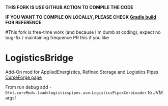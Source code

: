 **THIS FORK IS USE GITHUB ACTION TO COMPILE THE CODE**

**IF YOU WANT TO COMPILE ON LOCALLY, PLEASE CHECK [Gradle build](https://github.com/KorewaLidesu/LogisticsBridge/blob/master/.github/workflows/build.yml) FOR REFERENCE**

#This fork is free-time work (and because I'm dumb at coding), expect no bug-fix / maintaining frequence
PR this if you like

# LogisticsBridge
Add-On mod for AppliedEnergistics, Refined Storage and Logistics Pipes  
[CurseForge page](https://www.curseforge.com/minecraft/mc-mods/logistics-bridge-dmnedition)

From run debug add ```-Dfml.coreMods.load=logisticspipes.asm.LogisticsPipesCoreLoader``` to JVM args!
